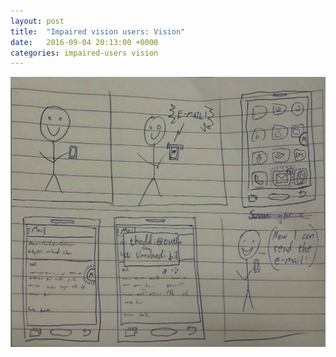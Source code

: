 ```yaml
---
layout: post
title:  "Impaired vision users: Vision"
date:   2016-09-04 20:13:00 +0000
categories: impaired-users vision
---
```


![Impaired users vision](/impaired-vision.jpg)
